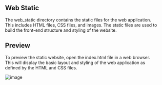 ## Web Static
The web_static directory contains the static files for the web application. This includes HTML files, CSS files, and images. The static files are used to build the front-end structure and styling of the website.

## Preview
To preview the static website, open the index.html file in a web browser. This will display the basic layout and styling of the web application as defined by the HTML and CSS files.

![image](https://github.com/mahfeshar/AirBnB_clone/assets/104142801/9ea32705-47a5-418d-8d4b-3d9b04bd4761)
